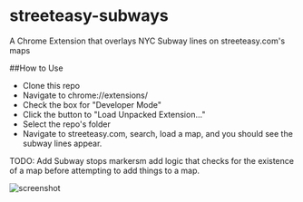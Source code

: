 # streeteasy-subways
A Chrome Extension that overlays NYC Subway lines on streeteasy.com's maps

##How to Use
- Clone this repo
- Navigate to chrome://extensions/
- Check the box for "Developer Mode"
- Click the button to "Load Unpacked Extension..."
- Select the repo's folder
- Navigate to streeteasy.com, search, load a map, and you should see the subway lines appear.


TODO:  Add Subway stops markersm add logic that checks for the existence of a map before attempting to add things to a map.

![screenshot](https://www.evernote.com/shard/s288/sh/7d282e5b-4ffc-48be-8768-662b46d6d3bc/31a2f79cd2844208/res/942376da-7edb-4599-bf97-4ae4bcf178be/skitch.png?resizeSmall&width=832)

